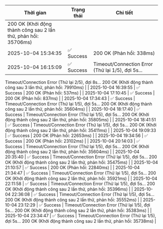 | Thời gian | Trạng thái | Chi tiết |
|---|---|---|
200 OK (Khởi động thành công sau 2 lần thử, phản hồi: 35706ms) |
| 2025-10-04 15:34:35 | ✅ Success | 200 OK (Phản hồi: 338ms) |
| 2025-10-04 16:15:09 | ✅ Success | Timeout/Connection Error (Thử lại 1/5), đợi 5s...
Timeout/Connection Error (Thử lại 2/5), đợi 8s...
200 OK (Khởi động thành công sau 3 lần thử, phản hồi: 79910ms) |
| 2025-10-04 16:39:55 | ✅ Success | 200 OK (Phản hồi: 537ms) |
| 2025-10-04 17:10:45 | ✅ Success | 200 OK (Phản hồi: 837ms) |
| 2025-10-04 17:34:43 | ✅ Success | Timeout/Connection Error (Thử lại 1/5), đợi 5s...
200 OK (Khởi động thành công sau 2 lần thử, phản hồi: 35604ms) |
| 2025-10-04 18:17:40 | ✅ Success | Timeout/Connection Error (Thử lại 1/5), đợi 5s...
200 OK (Khởi động thành công sau 2 lần thử, phản hồi: 35805ms) |
| 2025-10-04 18:41:51 | ✅ Success | Timeout/Connection Error (Thử lại 1/5), đợi 5s...
200 OK (Khởi động thành công sau 2 lần thử, phản hồi: 35411ms) |
| 2025-10-04 19:09:33 | ✅ Success | 200 OK (Phản hồi: 22653ms) |
| 2025-10-04 19:34:56 | ✅ Success | 200 OK (Phản hồi: 23102ms) |
| 2025-10-04 20:14:03 | ✅ Success | Timeout/Connection Error (Thử lại 1/5), đợi 5s...
200 OK (Khởi động thành công sau 2 lần thử, phản hồi: 35604ms) |
| 2025-10-04 20:35:40 | ✅ Success | Timeout/Connection Error (Thử lại 1/5), đợi 5s...
200 OK (Khởi động thành công sau 2 lần thử, phản hồi: 35475ms) |
| 2025-10-04 21:10:57 | ✅ Success | 200 OK (Phản hồi: 22840ms) |
| 2025-10-04 21:34:47 | ✅ Success | Timeout/Connection Error (Thử lại 1/5), đợi 5s...
200 OK (Khởi động thành công sau 2 lần thử, phản hồi: 35921ms) |
| 2025-10-04 22:11:58 | ✅ Success | Timeout/Connection Error (Thử lại 1/5), đợi 5s...
200 OK (Khởi động thành công sau 2 lần thử, phản hồi: 35396ms) |
| 2025-10-04 22:36:08 | ✅ Success | Timeout/Connection Error (Thử lại 1/5), đợi 5s...
200 OK (Khởi động thành công sau 2 lần thử, phản hồi: 35552ms) |
| 2025-10-04 23:12:29 | ✅ Success | Timeout/Connection Error (Thử lại 1/5), đợi 5s...
200 OK (Khởi động thành công sau 2 lần thử, phản hồi: 35383ms) |
| 2025-10-04 23:34:47 | ✅ Success | Timeout/Connection Error (Thử lại 1/5), đợi 5s...
200 OK (Khởi động thành công sau 2 lần thử, phản hồi: 35738ms) |

